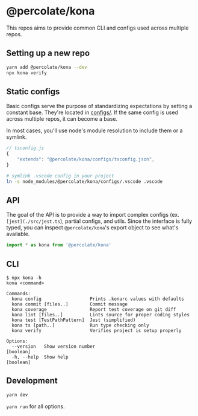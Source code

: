 # @percolate/kona

This repos aims to provide common CLI and configs used across multiple repos.

## Setting up a new repo

```sh
yarn add @percolate/kona --dev
npx kona verify
```

## Static configs

Basic configs serve the purpose of standardizing expectations by setting a constant base.
They're located in [configs/](./configs/).
If the same config is used across multiple repos, it can become a base.

In most cases, you'll use node's module resolution to include them or a symlink.

```ts
// tsconfig.js
{
    "extends": "@percolate/kona/configs/tsconfig.json",
}
```

```sh
# symlink .vscode config in your project
ln -s node_modules/@percolate/kona/configs/.vscode .vscode
```

## API

The goal of the API is to provide a way to import complex configs (ex. `[jest](./src/jest.ts`), partial configs, and utils.
Since the interface is fully typed, you can inspect `@percolate/kona`'s export object to see what's available.

```ts
import * as kona from '@percolate/kona'
```

## CLI

```
$ npx kona -h
kona <command>

Commands:
  kona config                  Prints .konarc values with defaults
  kona commit [files..]        Commit message
  kona coverage                Report test coverage on git diff
  kona lint [files..]          Lints source for proper coding styles
  kona test [TestPathPattern]  Jest (simplified)
  kona ts [path..]             Run type checking only
  kona verify                  Verifies project is setup properly

Options:
  --version   Show version number                                                                    [boolean]
  -h, --help  Show help                                                                              [boolean]
```

## Development

```sh
yarn dev
```

`yarn run` for all options.
